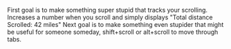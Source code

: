 First goal is to make something super stupid that tracks your scrolling. Increases a number when you scroll and simply displays "Total distance Scrolled: 42 miles"
Next goal is to make something even stupider that might be useful for someone someday, shift+scroll or alt+scroll to move through tabs.


